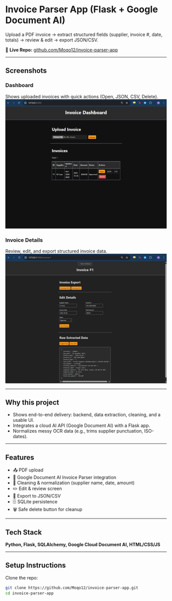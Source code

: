 # Invoice Parser App (Flask + Google Document AI)

Upload a PDF invoice → extract structured fields (supplier, invoice #, date, totals) → review & edit → export JSON/CSV.

🔗 **Live Repo:** [github.com/Moqo12/invoice-parser-app](https://github.com/Moqo12/invoice-parser-app)

---

## Screenshots

### Dashboard
Shows uploaded invoices with quick actions (Open, JSON, CSV, Delete).  
![Dashboard](docs/dashboard.png)

### Invoice Details
Review, edit, and export structured invoice data.  
![Details](docs/details.png)

---

## Why this project

- Shows end-to-end delivery: backend, data extraction, cleaning, and a usable UI.
- Integrates a cloud AI API (Google Document AI) with a Flask app.
- Normalizes messy OCR data (e.g., trims supplier punctuation, ISO-dates).

---

## Features

- 📤 PDF upload
- 🤖 Google Document AI Invoice Parser integration
- 🧹 Cleaning & normalization (supplier name, date, amount)
- ✏️ Edit & review screen
- 📑 Export to JSON/CSV
- 🗄 SQLite persistence
- 🗑 Safe delete button for cleanup

---

## Tech Stack

**Python, Flask, SQLAlchemy, Google Cloud Document AI, HTML/CSS/JS**

---

## Setup Instructions

Clone the repo:

```bash
git clone https://github.com/Moqo12/invoice-parser-app.git
cd invoice-parser-app
